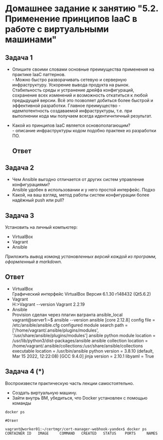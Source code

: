 
# Домашнее задание к занятию "5.2. Применение принципов IaaC в работе с виртуальными машинами"

## Задача 1

- Опишите своими словами основные преимущества применения на практике IaaC паттернов.
<br>- Можно быстро разворачивать сетевую и серверную инфраструктуру. Ускорение вывода продукта на рынок. Стабильность среды и устранение дрейфа конфигураций, сохранение всех изменений и возможность откатиться к любой предыдущей версии. Всё это позволяет добиться более быстрой и эффективной разработки. Главное преимущество - идемпотентность создаваемой инфраструктуры, т.е. при выполнении кода мы получаем всегда идентичнтичный результат.
- Какой из принципов IaaC является основополагающим?
<br>- описание инфраструктуры кодом подобно практеке из разработки ПО.
  
  ## Ответ

## Задача 2

- Чем Ansible выгодно отличается от других систем управление конфигурациями?
  <br>Ansible удобен в использовании и у него простой интерфейс. Подхо
- Какой, на ваш взгляд, метод работы систем конфигурации более надёжный push или pull?

## Задача 3

Установить на личный компьютер:

- VirtualBox
- Vagrant
- Ansible
  
*Приложить вывод команд установленных версий каждой из программ, оформленный в markdown.*

## Ответ

- VirtualBox
  <br>Графический интерфейс VirtualBox
Версия 6.1.30 r148432 (Qt5.6.2)
- Vagrant
  <br> H:\>Vagrant --version
Vagrant 2.2.19
- Ansible
<br> Provision сделан через плагин вагранта ansible_local
  <br>vagrant@server1:~$ ansible --version
ansible [core 2.12.8]
  config file = /etc/ansible/ansible.cfg
  configured module search path = ['/home/vagrant/.ansible/plugins/modules', '/usr/share/ansible/plugins/modules']
  ansible python module location = /usr/lib/python3/dist-packages/ansible
  ansible collection location = /home/vagrant/.ansible/collections:/usr/share/ansible/collections
  executable location = /usr/bin/ansible
  python version = 3.8.10 (default, Mar 15 2022, 12:22:08) [GCC 9.4.0]
  jinja version = 2.10.1
  libyaml = True


## Задача 4 (*)

Воспроизвести практическую часть лекции самостоятельно.

- Создать виртуальную машину.
- Зайти внутрь ВМ, убедиться, что Docker установлен с помощью команды
```
docker ps

#Ответ

vagrant@worker01:~/certmgr/cert-manager-webhook-yandex$ docker ps
CONTAINER ID   IMAGE     COMMAND   CREATED   STATUS    PORTS     NAMES
```